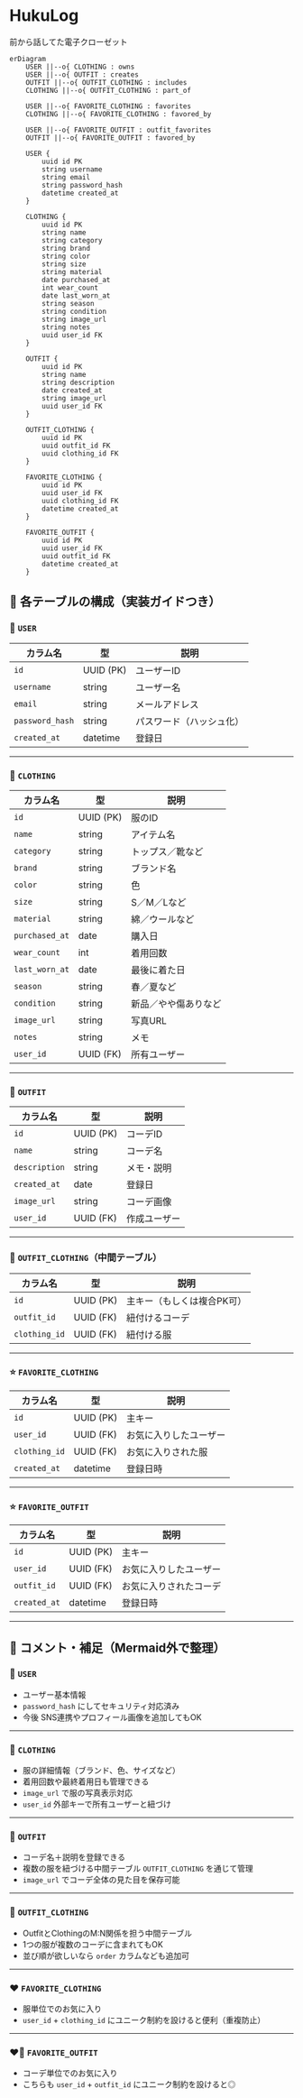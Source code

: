 # HukuLog
前から話してた電子クローゼット

```mermaid
erDiagram
    USER ||--o{ CLOTHING : owns
    USER ||--o{ OUTFIT : creates
    OUTFIT ||--o{ OUTFIT_CLOTHING : includes
    CLOTHING ||--o{ OUTFIT_CLOTHING : part_of

    USER ||--o{ FAVORITE_CLOTHING : favorites
    CLOTHING ||--o{ FAVORITE_CLOTHING : favored_by

    USER ||--o{ FAVORITE_OUTFIT : outfit_favorites
    OUTFIT ||--o{ FAVORITE_OUTFIT : favored_by

    USER {
        uuid id PK
        string username
        string email
        string password_hash
        datetime created_at
    }

    CLOTHING {
        uuid id PK
        string name
        string category
        string brand
        string color
        string size
        string material
        date purchased_at
        int wear_count
        date last_worn_at
        string season
        string condition
        string image_url
        string notes
        uuid user_id FK
    }

    OUTFIT {
        uuid id PK
        string name
        string description
        date created_at
        string image_url
        uuid user_id FK
    }

    OUTFIT_CLOTHING {
        uuid id PK
        uuid outfit_id FK
        uuid clothing_id FK
    }

    FAVORITE_CLOTHING {
        uuid id PK
        uuid user_id FK
        uuid clothing_id FK
        datetime created_at
    }

    FAVORITE_OUTFIT {
        uuid id PK
        uuid user_id FK
        uuid outfit_id FK
        datetime created_at
    }

```

## 📝 各テーブルの構成（実装ガイドつき）

### 🔹 `USER`

| カラム名            | 型         | 説明           |
| --------------- | --------- | ------------ |
| `id`            | UUID (PK) | ユーザーID       |
| `username`      | string    | ユーザー名        |
| `email`         | string    | メールアドレス      |
| `password_hash` | string    | パスワード（ハッシュ化） |
| `created_at`    | datetime  | 登録日          |

---

### 🔹 `CLOTHING`

| カラム名           | 型         | 説明         |
| -------------- | --------- | ---------- |
| `id`           | UUID (PK) | 服のID       |
| `name`         | string    | アイテム名      |
| `category`     | string    | トップス／靴など   |
| `brand`        | string    | ブランド名      |
| `color`        | string    | 色          |
| `size`         | string    | S／M／Lなど    |
| `material`     | string    | 綿／ウールなど    |
| `purchased_at` | date      | 購入日        |
| `wear_count`   | int       | 着用回数       |
| `last_worn_at` | date      | 最後に着た日     |
| `season`       | string    | 春／夏など      |
| `condition`    | string    | 新品／やや傷ありなど |
| `image_url`    | string    | 写真URL      |
| `notes`        | string    | メモ         |
| `user_id`      | UUID (FK) | 所有ユーザー     |

---

### 🔹 `OUTFIT`

| カラム名          | 型         | 説明     |
| ------------- | --------- | ------ |
| `id`          | UUID (PK) | コーデID  |
| `name`        | string    | コーデ名   |
| `description` | string    | メモ・説明  |
| `created_at`  | date      | 登録日    |
| `image_url`   | string    | コーデ画像  |
| `user_id`     | UUID (FK) | 作成ユーザー |

---

### 🔹 `OUTFIT_CLOTHING`（中間テーブル）

| カラム名          | 型         | 説明             |
| ------------- | --------- | -------------- |
| `id`          | UUID (PK) | 主キー（もしくは複合PK可） |
| `outfit_id`   | UUID (FK) | 紐付けるコーデ        |
| `clothing_id` | UUID (FK) | 紐付ける服          |

---

### ⭐ `FAVORITE_CLOTHING`

| カラム名          | 型         | 説明          |
| ------------- | --------- | ----------- |
| `id`          | UUID (PK) | 主キー         |
| `user_id`     | UUID (FK) | お気に入りしたユーザー |
| `clothing_id` | UUID (FK) | お気に入りされた服   |
| `created_at`  | datetime  | 登録日時        |

---

### ⭐ `FAVORITE_OUTFIT`

| カラム名         | 型         | 説明          |
| ------------ | --------- | ----------- |
| `id`         | UUID (PK) | 主キー         |
| `user_id`    | UUID (FK) | お気に入りしたユーザー |
| `outfit_id`  | UUID (FK) | お気に入りされたコーデ |
| `created_at` | datetime  | 登録日時        |

---

## 📝 コメント・補足（Mermaid外で整理）

### 👤 `USER`

* ユーザー基本情報
* `password_hash` にしてセキュリティ対応済み
* 今後 SNS連携やプロフィール画像を追加してもOK

---

### 👚 `CLOTHING`

* 服の詳細情報（ブランド、色、サイズなど）
* 着用回数や最終着用日も管理できる
* `image_url` で服の写真表示対応
* `user_id` 外部キーで所有ユーザーと紐づけ

---

### 👗 `OUTFIT`

* コーデ名＋説明を登録できる
* 複数の服を紐づける中間テーブル `OUTFIT_CLOTHING` を通じて管理
* `image_url` でコーデ全体の見た目を保存可能

---

### 🔀 `OUTFIT_CLOTHING`

* OutfitとClothingのM\:N関係を担う中間テーブル
* 1つの服が複数のコーデに含まれてもOK
* 並び順が欲しいなら `order` カラムなども追加可

---

### ❤️ `FAVORITE_CLOTHING`

* 服単位でのお気に入り
* `user_id` + `clothing_id` にユニーク制約を設けると便利（重複防止）

---

### ❤️‍🔥 `FAVORITE_OUTFIT`

* コーデ単位でのお気に入り
* こちらも `user_id` + `outfit_id` にユニーク制約を設けると◎


